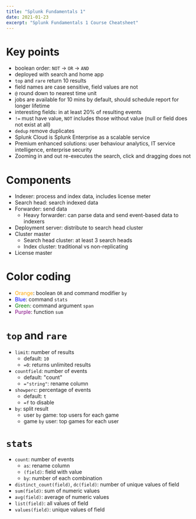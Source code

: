```yaml
---
title: "Splunk Fundamentals 1"
date: 2021-01-23
excerpt: "Splunk Fundamentals 1 Course Cheatsheet"
---
```

# Key points
- boolean order: `NOT` -> `OR` -> `AND`
- deployed with search and home app
- `top` and `rare` return 10 results
- field names are case sensitive, field values are not
- `@` round down to nearest time unit
- jobs are available for 10 mins by default, should schedule report for longer lifetime
- interesting fields: in at least 20% of resulting events
- `!=` must have value, `NOT` includes those without value (null or field does not exist at all)
- `dedup` remove duplicates
- Splunk Cloud is Splunk Enterprise as a scalable service
- Premium enhanced solutions: user behaviour analytics, IT service intelligence, enterprise security
- Zooming in and out re-executes the search, click and dragging does not

# Components
- Indexer: process and index data, includes license meter
- Search head: search indexed data
- Forwarder: send data
    - Heavy forwarder: can parse data and send event-based data to indexers
- Deployment server: distribute to search head cluster
- Cluster master
    - Search head cluster: at least 3 search heads
    - Index cluster: traditional vs non-replicating
- License master

# Color coding
- <span style="color:orange">Orange</span>: boolean `OR` and command modifier `by`
- <span style="color:blue">Blue</span>: command `stats`
- <span style="color:green">Green</span>: command argument `span`
- <span style="color:purple">Purple</span>: function `sum`

# `top` and `rare`
- `limit`: number of results
    - default: `10`
    - `=0`: returns unlimited results
- `countfield`: number of events
    - default: "count"
    - `="string"`: rename column
- `showperc`: percentage of events
    - default: `t`
    - `=f` to disable
- `by`: split result
    - user `by` game: top users for each game
    - game `by` user: top games for each user


# `stats`
- `count`: number of events
    - `as`: rename column
    - `(field)`: field with value
    - `by`: number of each combination
- `distinct_count(field)`, `dc(field)`: number of unique values of field
- `sum(field)`: sum of numeric values
- `avg(field)`: average of numeric values
- `list(field)`: all values of field
- `values(field)`: unique values of field
